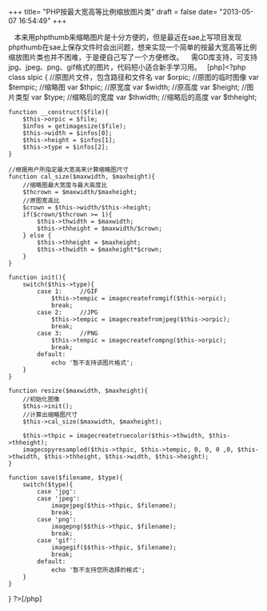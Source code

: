 +++
title= "PHP按最大宽高等比例缩放图片类"
draft = false
date= "2013-05-07 16:54:49"
+++

   本来用phpthumb来缩略图片是十分方便的，但是最近在sae上写项目发现phpthumb在sae上保存文件时会出问题，想来实现一个简单的按最大宽高等比例缩放图片类也并不困难，于是便自己写了一个方便修改。
   需GD库支持，可支持jpg、jpeg、png、gif格式的图片，代码短小适合新手学习用。
 
[php]<?php
class slpic {
	//原图片文件，包含路径和文件名
	var $orpic;	
	//原图的临时图像
	var $tempic;
	//缩略图
	var $thpic;
	//原宽度
	var $width;	
	//原高度
	var $height;
	//图片类型
	var $type;
	//缩略后的宽度
	var $thwidth;
	//缩略后的高度
	var $thheight;
	
	function __construct($file){
		$this->orpic = $file;
		$infos = getimagesize($file);
		$this->width = $infos[0];
		$this->height = $infos[1];
		$this->type = $infos[2];
	}
	
	//根据用户所指定最大宽高来计算缩略图尺寸
	function cal_size($maxwidth, $maxheight){
		//缩略图最大宽度与最大高度比
		$thcrown = $maxwidth/$maxheight;    
		//原图宽高比
		$crown = $this->width/$this->height;    
		if($crown/$thcrown >= 1){
			$this->thwidth = $maxwidth;
			$this->thheight = $maxwidth/$crown;
		} else {
			$this->thheight = $maxheight;
			$this->thwidth = $maxheight*$crown;
		}
	}
	
	function init(){
		switch($this->type){
			case 1:		//GIF
				$this->tempic = imagecreatefromgif($this->orpic);
				break;
			case 2:		//JPG
				$this->tempic = imagecreatefromjpeg($this->orpic);
				break;
			case 3:		//PNG
				$this->tempic = imagecreatefrompng($this->orpic);
				break;
			default:
				echo '暂不支持该图片格式';
		}
	}

	function resize($maxwidth, $maxheight){
		//初始化图像
		$this->init();
		//计算出缩略图尺寸
		$this->cal_size($maxwidth, $maxheight);
		
		$this->thpic = imagecreatetruecolor($this->thwidth, $this->thheight);
		imagecopyresampled($this->thpic, $this->tempic, 0, 0, 0 ,0, $this->thwidth, $this->thheight, $this->width, $this->height);
	}
	
	function save($filename, $type){
		switch($type){
			case 'jpg':
			case 'jpeg':
				imagejpeg($this->thpic, $filename);
				break;
			case 'png':
				imagepng($$this->thpic, $filename);
				break;
			case 'gif':
				imagegif($$this->thpic, $filename);
				break;
			default:
				echo '暂不支持您所选择的格式';
		}
	}
}
?>[/php]

